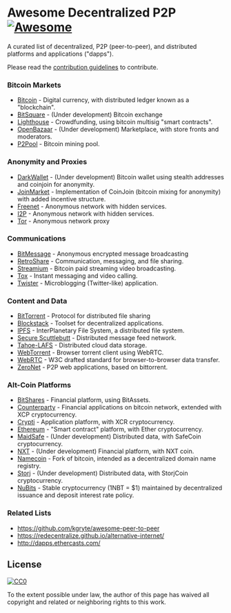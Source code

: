 # Awesome Decentralized P2P [![Awesome](https://cdn.rawgit.com/sindresorhus/awesome/d7305f38d29fed78fa85652e3a63e154dd8e8829/media/badge.svg)](https://github.com/sindresorhus/awesome)

A curated list of decentralized, P2P (peer-to-peer), and distributed platforms and applications ("dapps").

Please read the [contribution guidelines](contributing.md) to contribute.

### Bitcoin Markets

* [Bitcoin](https://en.wikipedia.org/wiki/Bitcoin) - Digital currency, with distributed ledger known as a "blockchain".
* [BitSquare](https://bitsquare.io/) - (Under development) Bitcoin exchange
* [Lighthouse](https://www.vinumeris.com/lighthouse) - Crowdfunding, using bitcoin multisig "smart contracts".
* [OpenBazaar](https://openbazaar.org/) - (Under development) Marketplace, with store fronts and moderators.
* [P2Pool](https://github.com/p2pool/p2pool) - Bitcoin mining pool.

### Anonymity and Proxies

* [DarkWallet](https://www.darkwallet.is/) - (Under development) Bitcoin wallet using stealth addresses and coinjoin for anonymity.
* [JoinMarket](https://github.com/JoinMarket-Org/joinmarket) - Implementation of CoinJoin (bitcoin mixing for anonymity) with added incentive structure.
* [Freenet](https://freenetproject.org/) - Anonymous network with hidden services.
* [I2P](https://geti2p.net/) - Anonymous network with hidden services.
* [Tor](https://www.torproject.org/) - Anonymous network proxy

### Communications

* [BitMessage](https://en.wikipedia.org/wiki/Bitmessage) - Anonymous encrypted message broadcasting
* [RetroShare](http://retroshare.sourceforge.net/) - Communication, messaging, and file sharing.
* [Streamium](https://streamium.io/) - Bitcoin paid streaming video broadcasting.
* [Tox](https://tox.chat/) - Instant messaging and video calling.
* [Twister](http://twister.net.co/) - Microblogging (Twitter-like) application.


### Content and Data

* [BitTorrent](https://en.wikipedia.org/wiki/BitTorrent) - Protocol for distributed file sharing
* [Blockstack](https://github.com/blockstack/) - Toolset for decentralized applications.
* [IPFS](https://ipfs.io/) - InterPlanetary File System, a distributed file system.
* [Secure Scuttlebutt](https://github.com/ssbc/docs) - Distributed message feed network.
* [Tahoe-LAFS](https://tahoe-lafs.org) - Distributed cloud data storage.
* [WebTorrent](https://github.com/feross/webtorrent) - Browser torrent client using WebRTC.
* [WebRTC](https://en.wikipedia.org/wiki/WebRTC) - W3C drafted standard for browser-to-browser data transfer.
* [ZeroNet](https://zeronet.io/) - P2P web applications, based on bittorrent.

### Alt-Coin Platforms

* [BitShares](https://bitshares.org) - Financial platform, using BitAssets.
* [Counterparty](http://counterparty.io/) - Financial applications on bitcoin network, extended with XCP cryptocurrency.
* [Crypti](https://crypti.me/) - Application platform, with XCR cryptocurrency.
* [Ethereum](https://www.ethereum.org/) - "Smart contract" platform, with Ether cryptocurrency.
* [MaidSafe](http://maidsafe.net) - (Under development) Distributed data, with SafeCoin cryptocurrency.
* [NXT](http://nxt.org/) - (Under development) Financial platform, with NXT coin.
* [Namecoin](https://en.wikipedia.org/wiki/Namecoin) - Fork of bitcoin, intended as a decentralized domain name registry.
* [Storj](http://storj.io/) - (Under development) Distributed data, with StorjCoin cryptocurrency.
* [NuBits](https://nubits.com/) - Stable cryptocurrency (1NBT = $1) maintained by decentralized issuance and deposit interest rate policy.

### Related Lists

* https://github.com/kgryte/awesome-peer-to-peer
* https://redecentralize.github.io/alternative-internet/
* http://dapps.ethercasts.com/

## License

[![CC0](https://i.creativecommons.org/p/zero/1.0/88x31.png)](https://creativecommons.org/publicdomain/zero/1.0/)

To the extent possible under law, the author of this page has waived all copyright and related or neighboring rights to this work.
